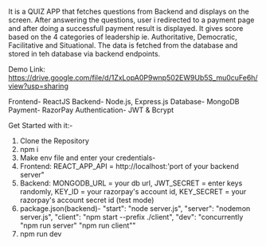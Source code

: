 It is a QUIZ APP that fetches questions from Backend and displays on the screen. After answering the questions, user i redirected to a payment page and after doing a successfull payment result is displayed. It gives score based on the 4 categories of leadership ie. Authoritative, Democratic, Facilitative and Situational. The data is fetched from the database and stored in teh database via backend endpoints.

Demo Link: https://drive.google.com/file/d/1ZxLopA0P9wnp502EW9Ub5S_mu0cuFe6h/view?usp=sharing

Frontend- ReactJS Backend- Node.js, Express.js Database- MongoDB Payment- RazorPay Authentication- JWT & Bcrypt

Get Started with it:-

1. Clone the Repository
2. npm i
3. Make env file and enter your credentials-
4. Frontend: REACT_APP_API = http://localhost:'port of your backend server"
5.  Backend: MONGODB_URL = your db url, JWT_SECRET = enter keys randomly, KEY_ID = your razorpay's account id, KEY_SECRET = your razorpay's account secret id (test mode)
6.  package.json(backend)- "start": "node server.js", "server": "nodemon server.js", "client": "npm start --prefix ./client", "dev": "concurrently "npm run server" "npm run client""
7.  npm run dev
